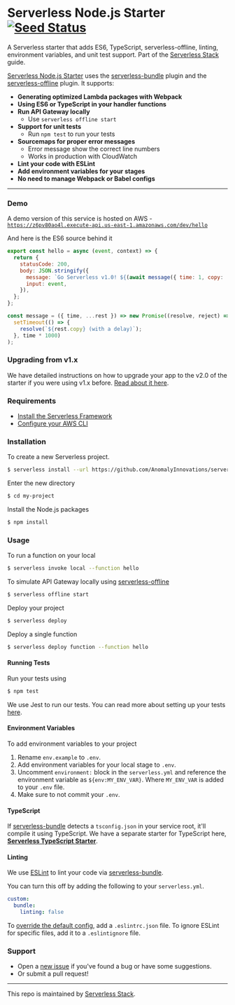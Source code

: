 # Serverless Node.js Starter [![Seed Status](https://api.seed.run/serverless-stack/serverless-nodejs-starter/stages/prod/build_badge)](https://console.seed.run/serverless-stack/serverless-nodejs-starter)

A Serverless starter that adds ES6, TypeScript, serverless-offline, linting, environment variables, and unit test support. Part of the [Serverless Stack](http://serverless-stack.com) guide.

[Serverless Node.js Starter](https://github.com/AnomalyInnovations/serverless-nodejs-starter) uses the [serverless-bundle](https://github.com/AnomalyInnovations/serverless-bundle) plugin and the [serverless-offline](https://github.com/dherault/serverless-offline) plugin. It supports:

- **Generating optimized Lambda packages with Webpack**
- **Using ES6 or TypeScript in your handler functions**
- **Run API Gateway locally**
  - Use `serverless offline start`
- **Support for unit tests**
  - Run `npm test` to run your tests
- **Sourcemaps for proper error messages**
  - Error message show the correct line numbers
  - Works in production with CloudWatch
- **Lint your code with ESLint**
- **Add environment variables for your stages**
- **No need to manage Webpack or Babel configs**

---

### Demo

A demo version of this service is hosted on AWS - [`https://z6pv80ao4l.execute-api.us-east-1.amazonaws.com/dev/hello`](https://z6pv80ao4l.execute-api.us-east-1.amazonaws.com/dev/hello)

And here is the ES6 source behind it

``` javascript
export const hello = async (event, context) => {
  return {
    statusCode: 200,
    body: JSON.stringify({
      message: `Go Serverless v1.0! ${(await message({ time: 1, copy: 'Your function executed successfully!'}))}`,
      input: event,
    }),
  };
};

const message = ({ time, ...rest }) => new Promise((resolve, reject) =>
  setTimeout(() => {
    resolve(`${rest.copy} (with a delay)`);
  }, time * 1000)
);
```

### Upgrading from v1.x

We have detailed instructions on how to upgrade your app to the v2.0 of the starter if you were using v1.x before. [Read about it here](https://github.com/AnomalyInnovations/serverless-nodejs-starter/releases/tag/v2.0).

### Requirements

- [Install the Serverless Framework](https://serverless.com/framework/docs/providers/aws/guide/installation/)
- [Configure your AWS CLI](https://serverless.com/framework/docs/providers/aws/guide/credentials/)

### Installation

To create a new Serverless project.

``` bash
$ serverless install --url https://github.com/AnomalyInnovations/serverless-nodejs-starter --name my-project
```

Enter the new directory

``` bash
$ cd my-project
```

Install the Node.js packages

``` bash
$ npm install
```

### Usage

To run a function on your local

``` bash
$ serverless invoke local --function hello
```

To simulate API Gateway locally using [serverless-offline](https://github.com/dherault/serverless-offline)

``` bash
$ serverless offline start
```

Deploy your project

``` bash
$ serverless deploy
```

Deploy a single function

``` bash
$ serverless deploy function --function hello
```

#### Running Tests

Run your tests using

``` bash
$ npm test
```

We use Jest to run our tests. You can read more about setting up your tests [here](https://facebook.github.io/jest/docs/en/getting-started.html#content).

#### Environment Variables

To add environment variables to your project

1. Rename `env.example` to `.env`.
2. Add environment variables for your local stage to `.env`.
3. Uncomment `environment:` block in the `serverless.yml` and reference the environment variable as `${env:MY_ENV_VAR}`. Where `MY_ENV_VAR` is added to your `.env` file.
4. Make sure to not commit your `.env`.

#### TypeScript

If [serverless-bundle](https://github.com/AnomalyInnovations/serverless-bundle) detects a `tsconfig.json` in your service root, it'll compile it using TypeScript. We have a separate starter for TypeScript here, [**Serverless TypeScript Starter**](https://github.com/AnomalyInnovations/serverless-typescript-starter).

#### Linting

We use [ESLint](https://eslint.org) to lint your code via [serverless-bundle](https://github.com/AnomalyInnovations/serverless-bundle).

You can turn this off by adding the following to your `serverless.yml`.

``` yaml
custom:
  bundle:
    linting: false
```

To [override the default config](https://eslint.org/docs/user-guide/configuring), add a `.eslintrc.json` file. To ignore ESLint for specific files, add it to a `.eslintignore` file.

### Support

- Open a [new issue](https://github.com/AnomalyInnovations/serverless-nodejs-starter/issues/new) if you've found a bug or have some suggestions.
- Or submit a pull request!

---

This repo is maintained by [Serverless Stack](https://serverless-stack.com).
